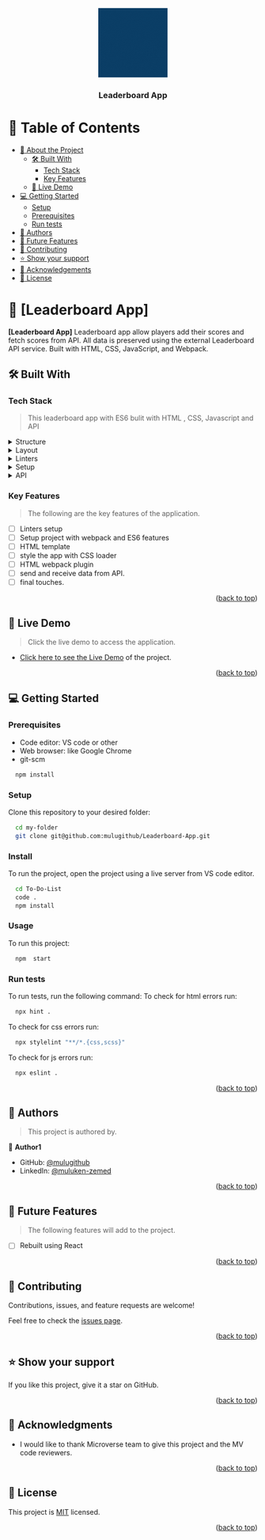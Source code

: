 <div align="center">

  <img src="./src/asset/my Logo.gif" alt="logo" width="140"  height="auto" />
  <br/>

  <h3><b>Leaderboard App</b></h3>

</div>
<!-- TABLE OF CONTENTS -->

# 📗 Table of Contents

- [📖 About the Project](#about-project)
  - [🛠 Built With](#built-with)
    - [Tech Stack](#tech-stack)
    - [Key Features](#key-features)
  - [🚀 Live Demo](#live-demo)
- [💻 Getting Started](#getting-started)
  - [Setup](#setup)
  - [Prerequisites](#prerequisites)
  - [Run tests](#run-tests)
- [👥 Authors](#authors)
- [🔭 Future Features](#future-features)
- [🤝 Contributing](#contributing)
- [⭐️ Show your support](#support)
- [🙏 Acknowledgements](#acknowledgements)
- [📝 License](#license)

<!-- PROJECT DESCRIPTION -->

# 📖 [Leaderboard App] <a name="about-project"></a>

**[Leaderboard App]** Leaderboard app allow players add their scores and fetch scores from API. All data is preserved using the external Leaderboard API service. Built with HTML, CSS,  JavaScript, and Webpack.

## 🛠 Built With <a name="built-with"></a>

### Tech Stack <a name="tech-stack"></a>

> This leaderboard app with ES6 bulit with HTML , CSS, Javascript and API
<details>
  <summary>Structure</summary>
  <ul>
    <li><a href="https://developer.mozilla.org/en-US/docs/Web/HTML">HTML</a></li>
  </ul>
</details>

<details>
  <summary>Layout</summary>
  <ul>
    <li><a href="https://developer.mozilla.org/en-US/docs/Web/css">CSS</a></li>
  </ul>
</details>

<details>
<summary>Linters</summary>
  <ul>
    <li><a href="https://www.webhint.io/">webhint</a></li>
    <li><a href="https://www.stylelint.io/">stylelint</a></li>
    <li><a href="https://www.eslint.org/">eslint</a></li>
  </ul>
</details>
<details>
<summary>Setup</summary>
  <ul>
    <li><a href="https://webpack.js.org/">webpack</a></li>
  </ul>
</details>
<details>
<summary>API</summary>
  <ul>
    <li><a href="https://microverse.notion.site/Leaderboard-API-service-24c0c3c116974ac49488d4eb0267ade3">Leaderboard API service</a></li>
  </ul>
</details>

<!-- Features -->

### Key Features <a name="key-features"></a>

> The following are the key features of the application.

- [ ]  Linters setup
- [ ]  Setup project with webpack and ES6 features
- [ ]  HTML template
- [ ]  style the app with CSS loader
- [ ]  HTML webpack plugin
- [ ]  send and receive data from API.
- [ ]  final touches.

<p align="right">(<a href="#readme-top">back to top</a>)</p>

<!-- LIVE DEMO -->

## 🚀 Live Demo <a name="live-demo"></a>

> Click the live demo to access the application.

- [Click here to see the Live Demo](https://mulugithub.github.io/Leaderboard-App/dist/) of the project.

<p align="right">(<a href="#readme-top">back to top</a>)</p>

<!-- GETTING STARTED -->

## 💻 Getting Started <a name="getting-started"></a>

### Prerequisites

- Code editor: VS code or other
- Web browser: like Google Chrome
- git-scm
```sh
  npm install
```

### Setup

Clone this repository to your desired folder:
```sh
  cd my-folder
  git clone git@github.com:mulugithub/Leaderboard-App.git
```

### Install

To run the project, open the project using a live server from VS code editor.
```sh
  cd To-Do-List
  code .
  npm install
```

### Usage
To run this project:
```sh
  npm  start
```
### Run tests
To run tests, run the following command:
To check for html errors run:
```sh
  npx hint .
```
To check for css errors run:
```sh
  npx stylelint "**/*.{css,scss}"
```
To check for js errors run:
```sh
  npx eslint .
```

<p align="right">(<a href="#readme-top">back to top</a>)</p>

<!-- AUTHORS -->

## 👥 Authors <a name="authors"></a>

> This project is authored by.

👤 **Author1**

- GitHub: [@mulugithub](https://github.com/mulugithub)
- LinkedIn: [@muluken-zemed](https://www.linkedin.com/in/muluken-zemed-2b6a38167/)

<p align="right">(<a href="#readme-top">back to top</a>)</p>

<!-- FUTURE FEATURES -->

## 🔭 Future Features <a name="future-features"></a>

> The following features will add to the project.
- [ ] Rebuilt using React

<p align="right">(<a href="#readme-top">back to top</a>)</p>
<!-- CONTRIBUTING -->

## 🤝 Contributing <a name="contributing"></a>

Contributions, issues, and feature requests are welcome!

Feel free to check the [issues page](../../issues/).

<p align="right">(<a href="#readme-top">back to top</a>)</p>

<!-- SUPPORT -->

## ⭐️ Show your support <a name="support"></a>

If you like this project, give it a star on GitHub.

<p align="right">(<a href="#readme-top">back to top</a>)</p>

<!-- ACKNOWLEDGEMENTS -->

## 🙏 Acknowledgments <a name="acknowledgements"></a>

- I would like to thank Microverse team to give this project and the MV code reviewers.

<p align="right">(<a href="#readme-top">back to top</a>)</p>

<!-- LICENSE -->

## 📝 License <a name="license"></a>

This project is [MIT](./LICENSE) licensed.

<p align="right">(<a href="#readme-top">back to top</a>)</p>
